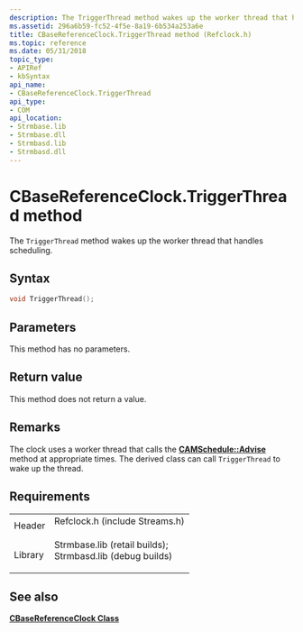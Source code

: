 ```yaml
---
description: The TriggerThread method wakes up the worker thread that handles scheduling.
ms.assetid: 296a6b59-fc52-4f5e-8a19-6b534a253a6e
title: CBaseReferenceClock.TriggerThread method (Refclock.h)
ms.topic: reference
ms.date: 05/31/2018
topic_type: 
- APIRef
- kbSyntax
api_name: 
- CBaseReferenceClock.TriggerThread
api_type: 
- COM
api_location: 
- Strmbase.lib
- Strmbase.dll
- Strmbasd.lib
- Strmbasd.dll
---
```


# CBaseReferenceClock.TriggerThread method

The `TriggerThread` method wakes up the worker thread that handles scheduling.

## Syntax


```C++
void TriggerThread();
```



## Parameters

This method has no parameters.

## Return value

This method does not return a value.

## Remarks

The clock uses a worker thread that calls the [**CAMSchedule::Advise**](camschedule-advise.md) method at appropriate times. The derived class can call `TriggerThread` to wake up the thread.

## Requirements



|                    |                                                                                                                                                                                            |
|--------------------|--------------------------------------------------------------------------------------------------------------------------------------------------------------------------------------------|
| Header<br/>  | <dl> <dt>Refclock.h (include Streams.h)</dt> </dl>                                                                                  |
| Library<br/> | <dl> <dt>Strmbase.lib (retail builds); </dt> <dt>Strmbasd.lib (debug builds)</dt> </dl> |



## See also

<dl> <dt>

[**CBaseReferenceClock Class**](cbasereferenceclock.md)
</dt> </dl>

 

 




